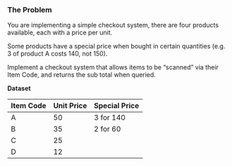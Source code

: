 ### The Problem

You are implementing a simple checkout system, there are four products available, each with a price per unit.  

Some products have a special price when bought in certain quantities (e.g. 3 of product A costs 140, not 150).  

Implement a checkout system that allows items to be “scanned” via their Item Code, and returns the sub total when queried.

**Dataset**  

| Item Code | Unit Price | Special Price |
| --- | --- | --- |
| A | 50 | 3 for 140 |
| B | 35 | 2 for 60 |
| C | 25 | |
| D | 12 | |
